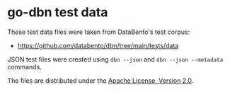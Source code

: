 # go-dbn test data

These test data files were taken from DataBento's test corpus:

 * https://github.com/databento/dbn/tree/main/tests/data

JSON test files were created using `dbn --json` and `dbn --json --metadata` commands.

The files are distributed under the [Apache License, Version 2.0](https://www.apache.org/licenses/LICENSE-2.0.html).
